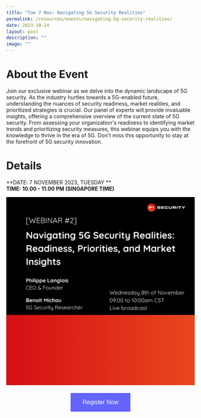 ```yaml
---
title: "Tue 7 Nov: Navigating 5G Security Realities"
permalink: /resources/events/navigating-5g-security-realities/
date: 2023-10-24
layout: post
description: ""
image: ""
---
```

# About the Event

Join our exclusive webinar as we delve into the dynamic landscape of 5G security. As the industry hurtles towards a 5G-enabled future, understanding the nuances of security readiness, market realities, and prioritized strategies is crucial. 
Our panel of experts will provide invaluable insights, offering a comprehensive overview of the current state of 5G security. From assessing your organization's readiness to identifying market trends and prioritizing security measures, this webinar equips you with the knowledge to thrive in the era of 5G. Don't miss this opportunity to stay at the forefront of 5G security innovation.

# Details
**DATE: 7 NOVEMBER 2023, TUESDAY **<br>
**TIME: 10.00 - 11.00 PM (SINGAPORE TIME)**

![Navigating 5G Security Realities](/images/events/events/navigating%205g%20security%20realities.png)


<style>
#register {
  background-color: #0000ff;
  border: none;
  color: white;
  padding: 16px 32px;
  text-align: center;
  font-size: 16px;
  margin: 4px 2px;
  opacity: 0.6;
  transition: 0.3s;
  display: inline-block;
  text-decoration: none;
  cursor: pointer;
}
</style>

<center><a href="https://app.getcontrast.io/register/p1-security-navigating-5g-security-realities-readiness-priorities-and-market-insights#about" target="_blank"><button id="register" class="btn">Register Now</button></a></center>